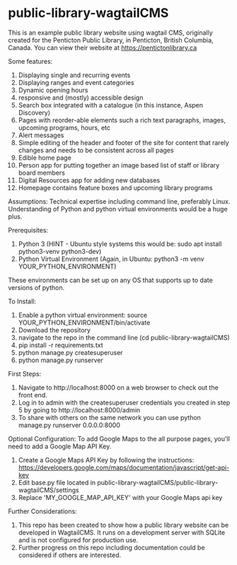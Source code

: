 # public-library-wagtailCMS
This is an example public library website using wagtail CMS, originally created for the Penticton Public Library, in Penticton, British Columbia, Canada. You can view their website at https://pentictonlibrary.ca

Some features: 
1) Displaying single and recurring events
2) Displaying ranges and event categories
3) Dynamic opening hours
4) responsive and (mostly) accessible design
5) Search box integrated with a catalogue (in this instance, Aspen Discovery)
6) Pages with reorder-able elements such a rich text paragraphs, images, upcoming programs, hours, etc
7) Alert messages 
8) Simple editing of the header and footer of the site for content that rarely changes and needs to be consistent across all pages
9) Edible home page
10) Person app for putting together an image based list of staff or library board members
11) Digital Resources app for adding new databases
12) Homepage contains feature boxes and upcoming library programs

Assumptions: 
Technical expertise including command line, preferably Linux. Understanding of Python and python virtual environments would be a huge plus. 

Prerequisites: 
1) Python 3 (HINT - Ubuntu style systems this would be: sudo apt install python3-venv python3-dev)
2) Python Virtual Environment (Again, in Ubuntu: python3 -m venv YOUR_PYTHON_ENVIRONMENT)

These environments can be set up on any OS that supports up to date versions of python. 

To Install: 
1) Enable a python virtual environment: source YOUR_PYTHON_ENVIRONMENT/bin/activate
2) Download the repository
3) navigate to the repo in the command line (cd public-library-wagtailCMS)
4) pip install -r requirements.txt
5) python manage.py createsuperuser
6) python manage.py runserver
   
First Steps: 
1) Navigate to http://localhost:8000 on a web browser to check out the front end. 
2) Log in to admin with the createsuperuser credentials you created in step 5 by going to http://localhost:8000/admin
3) To share with others on the same network you can use python manage.py runserver 0.0.0.0:8000

Optional Configuration: 
 To add Google Maps to the all purpose pages, you'll need to add a Google Map API Key.
 1) Create a Google Maps API Key by following the instructions: https://developers.google.com/maps/documentation/javascript/get-api-key
 1) Edit base.py file located in public-library-wagtailCMS/public-library-wagtailCMS/settings
 2) Replace 'MY_GOOGLE_MAP_API_KEY' with your Google Maps api key

Further Considerations: 
1) This repo has been created to show how a public library website can be developed in WagtailCMS. It runs on a development server with SQLite and is not configured for production use.
2) Further progress on this repo including documentation could be considered if others are interested.  
